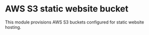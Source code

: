 # AWS S3 static website bucket

This module provisions AWS S3 buckets configured for static website hosting.
